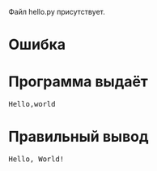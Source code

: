 Файл hello.py присутствует.
# Ошибка
# Программа выдаёт
<pre>
Hello,world
</pre>
# Правильный вывод
<pre>Hello, World!
</pre>